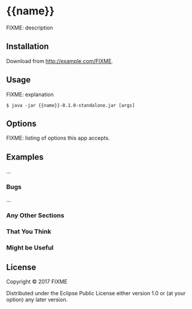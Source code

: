 # {{name}}

FIXME: description

## Installation

Download from http://example.com/FIXME.

## Usage

FIXME: explanation

    $ java -jar {{name}}-0.1.0-standalone.jar [args]

## Options

FIXME: listing of options this app accepts.

## Examples

...

### Bugs

...

### Any Other Sections
### That You Think
### Might be Useful

## License

Copyright © 2017 FIXME

Distributed under the Eclipse Public License either version 1.0 or (at
your option) any later version.
